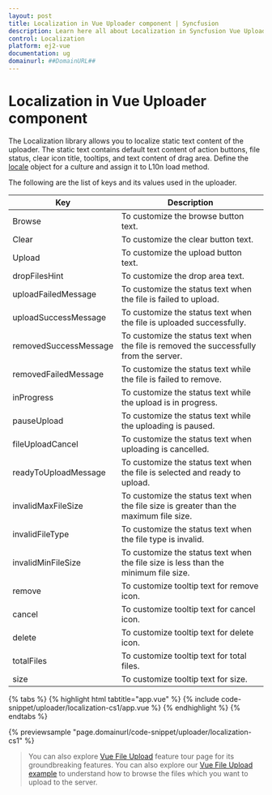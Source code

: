 ```yaml
---
layout: post
title: Localization in Vue Uploader component | Syncfusion
description: Learn here all about Localization in Syncfusion Vue Uploader component of Syncfusion Essential JS 2 and more.
control: Localization 
platform: ej2-vue
documentation: ug
domainurl: ##DomainURL##
---
```


# Localization in Vue Uploader component

The Localization library allows you to localize static text content of the uploader. The static text contains default text content of action buttons, file status, clear icon title, tooltips, and text content of drag area. Define the [locale](https://ej2.syncfusion.com/vue/documentation/api/uploader/#locale) object for a culture and assign it to L10n load method.

The following are the list of keys and its values used in the uploader.

| Key | Description |
|------------------------|---------|
| Browse | To customize the browse button text.|
| Clear | To customize the clear button text.|
| Upload | To customize the upload button text. |
| dropFilesHint | To customize the drop area text. |
| uploadFailedMessage | To customize the status text when  the file is failed to upload.|
| uploadSuccessMessage | To customize the status text when  the file is uploaded successfully.|
| removedSuccessMessage | To customize the status text when  the file is removed the successfully from the server.|
| removedFailedMessage | To customize the status text while the file is failed to remove.|
| inProgress | To customize the status text while the upload is in progress.|
| pauseUpload | To customize the status text while the uploading is paused.|
| fileUploadCancel | To customize the status text when uploading is cancelled.|
| readyToUploadMessage | To customize the status text when the file is selected and ready to upload.|
| invalidMaxFileSize | To customize the status text when the file size is greater than the maximum file size.|
| invalidFileType | To customize the status text when the file type is invalid.|
| invalidMinFileSize | To customize the status text when the file size is less than the minimum file size. |
| remove | To customize tooltip text for remove icon. |
| cancel | To customize tooltip text for cancel icon. |
| delete | To customize tooltip text for delete icon. |
| totalFiles | To customize tooltip text for total files. |
| size | To customize tooltip text for size. |

{% tabs %}
{% highlight html tabtitle="app.vue" %}
{% include code-snippet/uploader/localization-cs1/app.vue %}
{% endhighlight %}
{% endtabs %}
        
{% previewsample "page.domainurl/code-snippet/uploader/localization-cs1" %}

>You can also explore [Vue File Upload](https://www.syncfusion.com/vue-ui-components/vue-file-upload) feature tour page for its groundbreaking features. You can also explore our [Vue File Upload example](https://ej2.syncfusion.com/vue/demos/#/material/uploader/default.html) to understand how to browse the files which you want to upload to the server.
